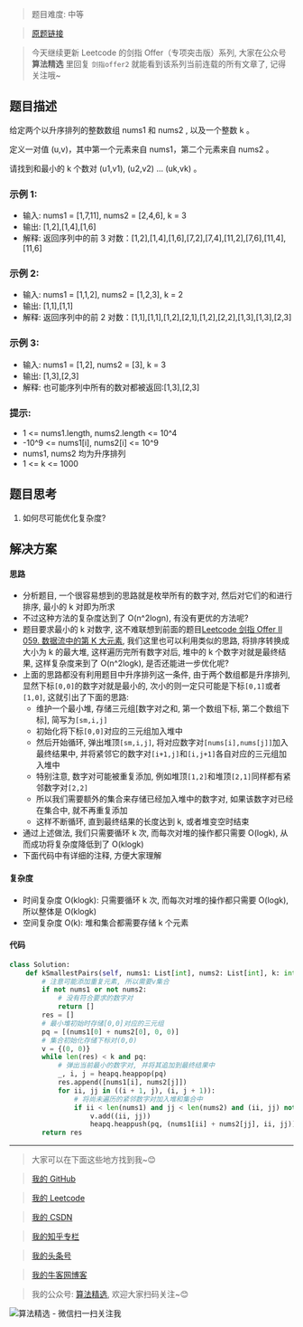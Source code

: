 > 题目难度: 中等

> [原题链接](https://leetcode.cn/problems/qn8gGX/)

> 今天继续更新 Leetcode 的剑指 Offer（专项突击版）系列, 大家在公众号 **算法精选** 里回复 `剑指offer2` 就能看到该系列当前连载的所有文章了, 记得关注哦~

## 题目描述

给定两个以升序排列的整数数组 nums1 和 nums2 , 以及一个整数 k 。

定义一对值 (u,v)，其中第一个元素来自 nums1，第二个元素来自 nums2 。

请找到和最小的 k 个数对 (u1,v1), (u2,v2) ... (uk,vk) 。

### 示例 1:

- 输入: nums1 = [1,7,11], nums2 = [2,4,6], k = 3
- 输出: [1,2],[1,4],[1,6]
- 解释: 返回序列中的前 3 对数：[1,2],[1,4],[1,6],[7,2],[7,4],[11,2],[7,6],[11,4],[11,6]

### 示例 2:

- 输入: nums1 = [1,1,2], nums2 = [1,2,3], k = 2
- 输出: [1,1],[1,1]
- 解释: 返回序列中的前 2 对数：[1,1],[1,1],[1,2],[2,1],[1,2],[2,2],[1,3],[1,3],[2,3]

### 示例 3:

- 输入: nums1 = [1,2], nums2 = [3], k = 3
- 输出: [1,3],[2,3]
- 解释: 也可能序列中所有的数对都被返回:[1,3],[2,3]

### 提示:

- 1 <= nums1.length, nums2.length <= 10^4
- -10^9 <= nums1[i], nums2[i] <= 10^9
- nums1, nums2 均为升序排列
- 1 <= k <= 1000

## 题目思考

1. 如何尽可能优化复杂度?

## 解决方案

#### 思路

- 分析题目, 一个很容易想到的思路就是枚举所有的数字对, 然后对它们的和进行排序, 最小的 k 对即为所求
- 不过这种方法的复杂度达到了 O(n^2logn), 有没有更优的方法呢?
- 题目要求最小的 k 对数字, 这不难联想到前面的题目[Leetcode 剑指 Offer II 059. 数据流中的第 K 大元素](https://mp.weixin.qq.com/s?__biz=MzA5MDk1MjI5MA==&mid=2247484722&idx=1&sn=ca9f648d8db7750f332f2685f3244a49&token=1962459982&lang=zh_CN#rd), 我们这里也可以利用类似的思路, 将排序转换成大小为 k 的最大堆, 这样遍历完所有数字对后, 堆中的 k 个数字对就是最终结果, 这样复杂度来到了 O(n^2logk), 是否还能进一步优化呢?
- 上面的思路都没有利用题目中升序排列这一条件, 由于两个数组都是升序排列, 显然下标`[0,0]`的数字对就是最小的, 次小的则一定只可能是下标`[0,1]`或者`[1,0]`, 这就引出了下面的思路:
  - 维护一个最小堆, 存储三元组[数字对之和, 第一个数组下标, 第二个数组下标], 简写为`[sm,i,j]`
  - 初始化将下标`[0,0]`对应的三元组加入堆中
  - 然后开始循环, 弹出堆顶`[sm,i,j]`, 将对应数字对`[nums[i],nums[j]]`加入最终结果中, 并将紧邻它的数字对`[i+1,j]`和`[i,j+1]`各自对应的三元组加入堆中
  - 特别注意, 数字对可能被重复添加, 例如堆顶`[1,2]`和堆顶`[2,1]`同样都有紧邻数字对`[2,2]`
  - 所以我们需要额外的集合来存储已经加入堆中的数字对, 如果该数字对已经在集合中, 就不再重复添加
  - 这样不断循环, 直到最终结果的长度达到 k, 或者堆变空时结束
- 通过上述做法, 我们只需要循环 k 次, 而每次对堆的操作都只需要 O(logk), 从而成功将复杂度降低到了 O(klogk)
- 下面代码中有详细的注释, 方便大家理解

#### 复杂度

- 时间复杂度 O(klogk): 只需要循环 k 次, 而每次对堆的操作都只需要 O(logk), 所以整体是 O(klogk)
- 空间复杂度 O(k): 堆和集合都需要存储 k 个元素

#### 代码

```python
class Solution:
    def kSmallestPairs(self, nums1: List[int], nums2: List[int], k: int) -> List[List[int]]:
        # 注意可能添加重复元素, 所以需要v集合
        if not nums1 or not nums2:
            # 没有符合要求的数字对
            return []
        res = []
        # 最小堆初始时存储[0,0]对应的三元组
        pq = [(nums1[0] + nums2[0], 0, 0)]
        # 集合初始化存储下标对(0,0)
        v = {(0, 0)}
        while len(res) < k and pq:
            # 弹出当前最小的数字对, 并将其追加到最终结果中
            _, i, j = heapq.heappop(pq)
            res.append([nums1[i], nums2[j]])
            for ii, jj in ((i + 1, j), (i, j + 1)):
                # 将尚未遍历的紧邻数字对加入堆和集合中
                if ii < len(nums1) and jj < len(nums2) and (ii, jj) not in v:
                    v.add((ii, jj))
                    heapq.heappush(pq, (nums1[ii] + nums2[jj], ii, jj))
        return res
```

---

> 大家可以在下面这些地方找到我~😊

> [我的 GitHub](https://github.com/zjulyx)

> [我的 Leetcode](https://leetcode-cn.com/u/suibianfahui/)

> [我的 CSDN](https://me.csdn.net/zjulyx1993)

> [我的知乎专栏](https://zhuanlan.zhihu.com/c_1242508721932464128)

> [我的头条号](https://www.toutiao.com/c/user/1090304683804520/#mid=1671643017345028)

> [我的牛客网博客](https://blog.nowcoder.net/zjulyx)

> 我的公众号: [算法精选](https://mp.weixin.qq.com/s?__biz=MzA5MDk1MjI5MA==&mid=2247484158&idx=1&sn=90176bac32cf7af40e4074c721fd8a95&chksm=900285f3a7750ce5a068c9c9773781461819633f2fd60533732637ec9520c908371ebc218d49&scene=178&cur_album_id=1386231241346859009#rd), 欢迎大家扫码关注~😊

![算法精选 - 微信扫一扫关注我](https://pic1.zhimg.com/80/v2-7c988a7b35886df51596ef23616764ac_1440w.jpg)
